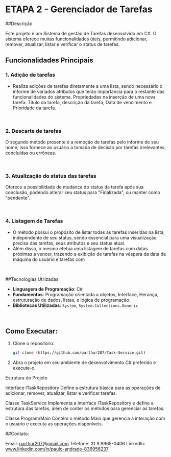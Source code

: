 # ETAPA 2 - Gerenciador de Tarefas

##Descrição

Este projeto é um Sistema de gestão de Tarefas desenvolvido em C#. O sistema oferece muitas funcionalidades úteis, permitindo adicionar, remover, atualizar, listar e verificar o status de tarefas.

## Funcionalidades Principais

### 1. Adição de tarefas

- Realiza adições de tarefas diretamente a uma lista, sendo necessário o informe de variados atributos que terão importancia para o restante das funcionalidades do sistema.
Propriedades na inserção de uma nova tarefa: Titulo da tarefa, descrição da tarefa, Data de vencimento e Prioridade da tarefa.

<br>

### 2. Descarte de tarefas
O segundo método presente é a remoção de tarefas pelo informe de seu nome, isso fornece ao usuário a tomada de decisão por tarefas irrelevantes, concluídas ou errôneas.

<br>

### 3. Atualização do status das tarefas
Oferece a possibilidade de mudança do status da tarefa após sua conclusão, podendo alterar seu status para "Finalizada", ou manter como "pendente".

<br>

### 4. Listagem de Tarefas

- O método possui o propósito de listar todas as tarefas inseridas na lista, independente de seu status, sendo essencial para uma visualização precisa das tarefas, seus atributos e seu status atual.
- Além disso, o mesmo efetua uma listagem de tarefas com datas próximas a vencer, trazendo a exibição de tarefas na véspera da data da máquina do usuário e tarefas com 

<br>

##Tecnologias Utilizadas
- **Linguagem de Programação**: C#
- **Fundamentos**: Programação orientada a objetos, Interface, Herança, estruturação de dados, listas, e lógica de programação.
- **Bibliotecas Utilizadas**: `System`, `System.Collections.Generic`
 
<br>

## Como Executar:
1. Clone o repositório:
   ```bash
   git clone (https://github.com/parthur207/Task-Service.git)
   
2. Abra o projeto em seu ambiente de desenvolvimento C# preferido e execute-o.
   
Estrutura do Projeto

Interface ITaskRepository
Define a estrutura básica para as operações de adicionar, remover, atualizar, listar e verificar tarefas.

Classe TaskService
Implementa a interface ITaskRepository e define a estrutura das tarefas, além de conter os métodos para gerenciar as tarefas.


Classe Program/Main
Contém o método Main que gerencia a interação com o usuário e executa as operações disponíveis.


##Contato:

Email: parthur207@gmail.com 
Telefone: 31 9 8965-0406
LinkedIn: www.linkedin.com/in/paulo-andrade-836956237
